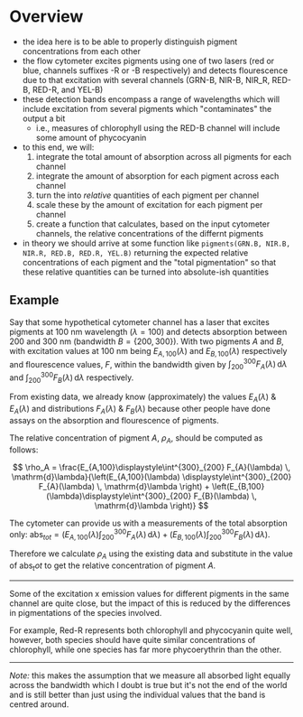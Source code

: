 # Overview

- the idea here is to be able to properly distinguish pigment concentrations from each other
- the flow cytometer excites pigments using one of two lasers (red or blue, channels suffixes -R or -B respectively) and detects flourescence due to that excitation with several channels (GRN-B, NIR-B, NIR_R, RED-B, RED-R, and YEL-B)
- these detection bands encompass a range of wavelengths which will include excitation from several pigments which "contaminates" the output a bit
  - i.e., measures of chlorophyll using the RED-B channel will include some amount of phycocyanin
- to this end, we will:
  1. integrate the total amount of absorption across all pigments for each channel
  2. integrate the amount of absorption for each pigment across each channel
  3. turn the into *relative* quantities of each pigment per channel
  4. scale these by the amount of excitation for each pigment per channel
  5. create a function that calculates, based on the input cytometer channels, the relative concentrations of the differnt pigments
- in theory we should arrive at some function like `pigments(GRN.B, NIR.B, NIR.R, RED.B, RED.R, YEL.B)` returning the expected relative concentrations of each pigment and the "total pigmentation" so that these relative quantities can be turned into absolute-ish quantities

## Example

Say that some hypothetical cytometer channel has a laser that excites pigments at 100 nm wavelength ($\lambda = 100$) and detects absorption between 200 and 300 nm (bandwidth $B = \{200, 300 \}$). With two pigments $A$ and $B$, with excitation values at 100 nm being $E_{A,100}(\lambda)$ and $E_{B,100}(\lambda)$ respectively and flourescence values, $F$, within the bandwidth given by $\int^{300}_{200} F_{A}(\lambda) \, \mathrm{d}\lambda$ and $\int^{300}_{200} F_{B}(\lambda) \, \mathrm{d}\lambda$ respectively.

From existing data, we already know (approximately) the values $E_A(\lambda)$ & $E_A(\lambda)$ and distributions $F_A(\lambda)$ & $F_B(\lambda)$ because other people have done assays on the absorption and flourescence of pigments.

The relative concentration of pigment $A$, $\rho_A$, should be computed as follows:

$$
\rho_A = \frac{E_{A,100}\displaystyle\int^{300}_{200} F_{A}(\lambda) \, \mathrm{d}\lambda}{\left(E_{A,100}(\lambda) \displaystyle\int^{300}_{200} F_{A}(\lambda) \, \mathrm{d}\lambda \right) + \left(E_{B,100}(\lambda)\displaystyle\int^{300}_{200} F_{B}(\lambda) \, \mathrm{d}\lambda \right)}
$$

The cytometer can provide us with a measurements of the total absorption only: $\mathrm{abs}_{tot} = \left(E_{A,100}(\lambda) \displaystyle\int^{300}_{200} F_{A}(\lambda) \, \mathrm{d}\lambda \right) + \left(E_{B,100}(\lambda)\displaystyle\int^{300}_{200} F_{B}(\lambda) \, \mathrm{d}\lambda \right)$. 

Therefore we calculate $\rho_A$ using the existing data and substitute in the value of $\mathrm{abs}_tot$ to get the relative concentration of pigment $A$.

---

Some of the excitation x emission values for different pigments in the same channel are quite close, but the impact of this is reduced by the differences in pigmentations of the species involved. 

For example, Red-R represents both chlorophyll and phycocyanin quite well, however, both species should have quite similar concentrations of chlorophyll, while one species has far more phycoerythrin than the other.

---

*Note:* this makes the assumption that we measure all absorbed light equally across the bandwidth which I doubt is true but it's not the end of the world and is still better than just using the individual values that the band is centred around.
